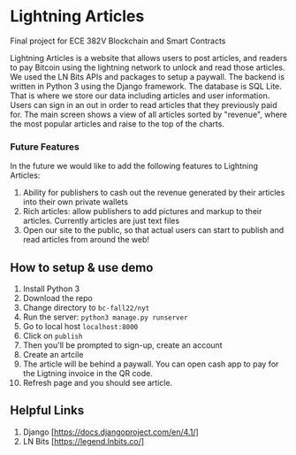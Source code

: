 # Lightning Articles
Final project for ECE 382V Blockchain and Smart Contracts

Lightning Articles is a website that allows users to post articles, and readers to pay Bitcoin using the lightning network to unlock and read those articles. We used the LN Bits APIs and packages to setup a paywall. The backend is written in Python 3 using the Django framework. The database is SQL Lite. That is where we store our data including articles and user information. Users can sign in an out in order to read articles that they previously paid for. The main screen shows a view of all articles sorted by "revenue", where the most popular articles and raise to the top of the charts.

### Future Features

In the future we would like to add the following features to Lightning Articles:
1. Ability for publishers to cash out the revenue generated by their articles into their own private wallets
2. Rich articles: allow publishers to add pictures and markup to their articles. Currently articles are just text files
3. Open our site to the public, so that actual users can start to publish and read articles from around the web!

## How to setup & use demo
01. Install Python 3
02. Download the repo
03. Change directory to `bc-fall22/nyt`
04. Run the server: `python3 manage.py runserver`
05. Go to local host `localhost:8000`
06. Click on `publish`
07. Then you'll be prompted to sign-up, create an account
08. Create an artcile
9. The article will be behind a paywall. You can open cash app to pay for the Ligtning invoice in the QR code.
10. Refresh page and you should see article.

## Helpful Links
01. Django [https://docs.djangoproject.com/en/4.1/]
02. LN Bits [https://legend.lnbits.co/]
